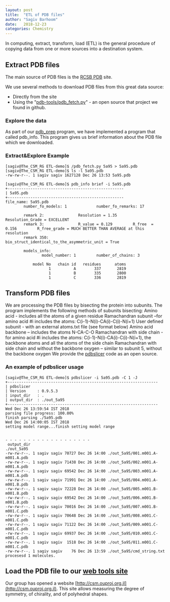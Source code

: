 ```yaml
---
layout: post
title:  "ETL of PDB files"
author: "Sagiv Barhoom"
date:   2018-12-23
categories: Chemistry 
---
```

In computing, extract, transform, load (ETL) is the general procedure of copying data from one or more sources into a destination system.

## Extract PDB files

The main source of PDB files is the [RCSB PDB](http:/rscb.org) site.

We use several methods to download PDB files from this great data source:
* Directly from the site
* Using the "[pdb-tools/pdb_fetch.py](https://github.com/JoaoRodrigues/pdb-tools.git)" - an open source that project we found in github.

### Explore the data
As part of our [pdb_prep](http://sagivba.github.io/pdb_prep) program, we have implemented a program that called pdb_info.
This program gives us brief information about the PDB file which we downloaded.

### Extract&Explore Example
```
[sagiv@The_CSM_RG ETL-demo]$ /pdb_fetch.py 5a95 > 5a95.pdb
[sagiv@The_CSM_RG ETL-demo]$ ls -l 5a95.pdb
-rw-rw-r--. 1 sagiv sagiv 1627128 Dec 26 13:53 5a95.pdb

[sagiv@The_CSM_RG ETL-demo]$ pdb_info brief -i 5a95.pdb
+---------------------------------------------------
| 5a95.pdb
+---------------------------------------------------
file_name: 5a95.pdb
        number_fo_models: 1             number_fo_remarks: 17

        remark 2:               Resolution = 1.35        Resolution_Grade = EXCELLENT
        remark 3:               R_value = 0.129         R_free  = 0.156         R_free_grade = MUCH BETTER THAN AVERAGE at this resolution
        remark 350:             bio_struct_identical_to_the_asymmetric_unit = True

        models_info:
                model_number: 1         number_of_chains: 3

            model No   chain id   residues      atoms
                   1          A        337       2819
                   1          B        335       2800
                   1          C        336       2819

```

##  Transform  PDB files
We are processing the PDB files by bisecting the protein into subunits.
The program implements the following methods of subunits bisecting:
Amino acid - includes all the atoms of a given residue
Ramachandran subunit –for amino acid #i includes the atoms: C(i-1)-N(i)-CA(i)-C(i)-N(i+1)
User defined subunit - with an external atoms.txt file (see format below)
Amino acid backbone – includes the atoms N-CA-C-O
Ramachandran with side chain - for amino acid #i includes the atoms: C(i-1)-N(i)-CA(i)-C(i)-N(i+1), the backbone atoms and all the atoms of the side chain
Ramachandran with side chain and without the backbone oxygen – similar to subunit 5, without the backbone oxygen
We provide the [pdbslicer](https://github.com/continuous-symmetry/pdbslicer) code as an open source.

### An example of pdbslicer usage 
```
[sagiv@The_CSM_RG ETL-demo]$ pdbslicer -i 5a95.pdb -C 1 -J
+------------------------------------------------------------------
| pdbslicer
| Version     : 0.9.5.3
| input_dir   : .
| output_dir  : ./out_5a95
+------------------------------------------------------------------
Wed Dec 26 13:59:54 IST 2018
parsing file progress: 100.00%
finish parsing ./5a95.pdb
Wed Dec 26 14:00:05 IST 2018
setting model range...finish setting model range


- - - - - - - - - - - - - - - - - - -
 output_dir
./out_5a95
-rw-rw-r--. 1 sagiv sagiv 70727 Dec 26 14:00 ./out_5a95/001.m001.A-m001.A.pdb
-rw-rw-r--. 1 sagiv sagiv 71438 Dec 26 14:00 ./out_5a95/002.m001.A-m001.A.pdb
-rw-rw-r--. 1 sagiv sagiv 69542 Dec 26 14:00 ./out_5a95/003.m001.A-m001.A.pdb
-rw-rw-r--. 1 sagiv sagiv 71991 Dec 26 14:00 ./out_5a95/004.m001.A-m001.B.pdb
-rw-rw-r--. 1 sagiv sagiv 72228 Dec 26 14:00 ./out_5a95/005.m001.B-m001.B.pdb
-rw-rw-r--. 1 sagiv sagiv 69542 Dec 26 14:00 ./out_5a95/006.m001.B-m001.B.pdb
-rw-rw-r--. 1 sagiv sagiv 70016 Dec 26 14:00 ./out_5a95/007.m001.B-m001.C.pdb
-rw-rw-r--. 1 sagiv sagiv 70648 Dec 26 14:00 ./out_5a95/008.m001.C-m001.C.pdb
-rw-rw-r--. 1 sagiv sagiv 71122 Dec 26 14:00 ./out_5a95/009.m001.C-m001.C.pdb
-rw-rw-r--. 1 sagiv sagiv 69937 Dec 26 14:00 ./out_5a95/010.m001.C-m001.C.pdb
-rw-rw-r--. 1 sagiv sagiv  1518 Dec 26 14:00 ./out_5a95/011.m001.C-m001.C.pdb
-rw-rw-r--. 1 sagiv sagiv    76 Dec 26 13:59 ./out_5a95/cmd_string.txt
procesesd 1 molecules.

```
##  Load the PDB file to our [web tools site](http://csm.ouproj.org.il) 
Our group has opened a website [http://csm.ouproj.org.il](http://csm.ouproj.org.il).
This site allows measuring the degree of symmetry, of chirality, and of polyhedral shapes.
